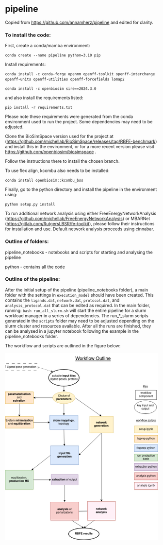# pipeline

Copied from https://github.com/annamherz/pipeline and edited for clarity.

### To install the code:

First, create a conda/mamba environment:

`conda create --name pipeline python=3.10 pip`

Install requirements:

`conda install -c conda-forge openmm openff-toolkit openff-interchange openff-units openff-utilities openff-forcefields lomap2`

`conda install -c openbiosim sire==2024.3.0`

and also install the requirements listed:

`pip install -r requirements.txt`

Please note these requirements were generated from the conda environment used to run the project. Some dependencies may need to be adjusted.

Clone the BioSimSpace version used for the project at (https://github.com/michellab/BioSimSpace/releases/tag/RBFE-benchmark) and install this in the environment, or for a more recent version please visit https://github.com/openbiosim/biosimspace .

Follow the instructions there to install the chosen branch.

To use flex align, kcombu also needs to be installed:

`conda install openbiosim::kcombu_bss`

Finally, go to the python directory and install the pipeline in the environment using:

`python setup.py install`


To run additional network analysis using either FreeEnergyNetworkAnalysis (https://github.com/michellab/FreeEnergyNetworkAnalysis) or MBARNet (https://gitlab.com/RutgersLBSR/fe-toolkit), please follow their instructions for installation and use. Default network analysis proceeds using cinnabar.


### Outline of folders:

pipeline_notebooks - notebooks and scripts for starting and analysing the pipeline

python - contains all the code 


### Outline of the pipeline:

After the initial setup of the pipeline (pipeline_notebooks folder), a main folder with the settings in `execution_model` should have been created. This contains the `ligands.dat`, `network.dat`, `protocol.dat`, and `analysis_protocol.dat` that can be edited as required. In the main folder, running: `bash run_all_slurm.sh` will start the entire pipeline for a slurm workload manager in a series of dependencies. The run_*_slurm scripts generated in the `scripts` folder may need to be adjusted depending on the slurm cluster and resources available. After all the runs are finished, they can be analysed in a jupyter notebook following the example in the pipeline_notebooks folder.

The workflow and scripts are outlined in the figure below:

![](pipeline_outline.png)
